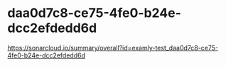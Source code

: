 # daa0d7c8-ce75-4fe0-b24e-dcc2efdedd6d
https://sonarcloud.io/summary/overall?id=examly-test_daa0d7c8-ce75-4fe0-b24e-dcc2efdedd6d

